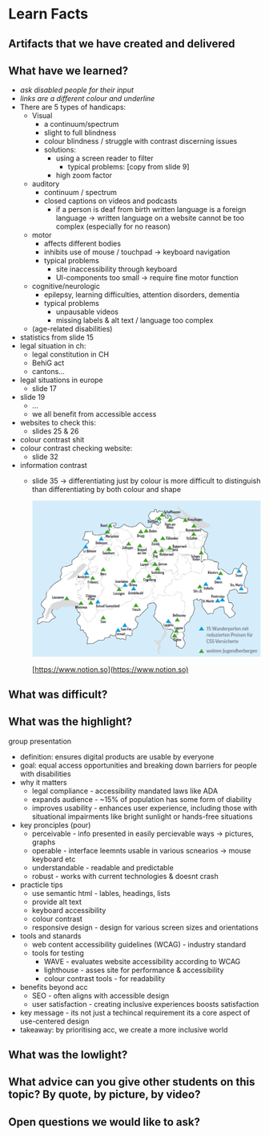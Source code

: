 # Learn Facts

## Artifacts that we have created and delivered

## What have we learned?

- *ask disabled people for their input*
- *links are a different colour and underline*
- There are 5 types of handicaps:
    - Visual
        - a continuum/spectrum
        - slight to full blindness
        - colour blindness / struggle with contrast discerning issues
        - solutions:
            - using a screen reader to filter
                - typical problems: [copy from slide 9]
            - high zoom factor
    - auditory
        - continuum / spectrum
        - closed captions on videos and podcasts
            - if a person is deaf from birth written language is a foreign language → written language on a website cannot be too complex (especially for no reason)
    - motor
        - affects different bodies
        - inhibits use of mouse / touchpad → keyboard navigation
        - typical problems
            - site inaccessibility through keyboard
            - UI-components too small → require fine motor function
    - cognitive/neurologic
        - epilepsy, learning difficulties, attention disorders, dementia
        - typical problems
            - unpausable videos
            - missing labels & alt text / language too complex
    - (age-related disabilities)
- statistics from slide 15
- legal situation in ch:
    - legal constitution in CH
    - BehiG act
    - cantons…
- legal situations in europe
    - slide 17
- slide 19
    - …
    - we all benefit from accessible access
- websites to check this:
    - slides 25 & 26
- colour contrast shit
- colour contrast checking website:
    - slide 32
- information contrast
    - slide 35 → differentiating just by colour is more difficult to distinguish than differentiating by both colour and shape
        
        ![sw09_1.png](../Images/sw09/sw09_1.png)
        
        [https://www.notion.so](https://www.notion.so)
        

## What was difficult?

## What was the highlight?

group presentation

- definition: ensures digital products are usable by everyone
- goal: equal access opportunities and breaking down barriers for people with disabilities
- why it matters
    - legal compliance - accessibility mandated laws like ADA
    - expands audience - ~15% of population has some form of diability
    - improves usability - enhances user experience, including those with situational impairments like bright sunlight or hands-free situations
- key pronciples (pour)
    - perceivable - info presented in easily percievable ways → pictures, graphs
    - operable - interface leemnts usable in various scnearios → mouse keyboard etc
    - understandable - readable and predictable
    - robust - works with current technologies & doesnt crash
- practicle tips
    - use semantic html - lables, headings, lists
    - provide alt text
    - keyboard accessibility
    - colour contrast
    - responsive design - design for various screen sizes and orientations
- tools and stanards
    - web content accessibility guidelines (WCAG) - industry standard
    - tools for testing
        - WAVE - evaluates website accessibility according to WCAG
        - lighthouse - asses site for performance & accessibility
        - colour contrast tools - for readability
- benefits beyond acc
    - SEO - often aligns with accessible design
    - user satisfaction - creating inclusive experiences boosts satisfaction
- key message - its not just a techincal requirement its a core aspect of use-centered design
- takeaway: by prioritising acc, we create a more inclusive world

## What was the lowlight?

## What advice can you give other students on this topic? By quote, by picture, by video?

## Open questions we would like to ask?